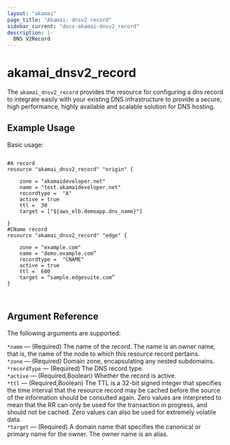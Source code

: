 ```yaml
---
layout: "akamai"
page_title: "Akamai: dnsv2 record"
sidebar_current: "docs-akamai-dnsv2_record"
description: |-
  DNS V2Record
---
```


# akamai_dnsv2_record


The `akamai_dnsv2_record` provides the resource for configuring a dns record to integrate easily with your existing DNS infrastructure to provide a secure, high performance, highly available and scalable solution for DNS hosting.



## Example Usage

Basic usage:

```hcl

#A record
resource "akamai_dnsv2_record" "origin" {

    zone = "akamaideveloper.net"
    name = "test.akamaideveloper.net"
    recordtype =  "A"
    active = true
    ttl =  30
    target = ["${aws_elb.demoapp.dns_name}"]

}
#CName record
resource "akamai_dnsv2_record" "edge" {

    zone = "example.com"
    name = "demo.example.com”
    recordtype =  "CNAME"
    active = true
    ttl =  600 
    target = “sample.edgesuite.com”
}



```

## Argument Reference

The following arguments are supported:

`*name` — (Required) The name of the record. The name is an owner name, that is, the name of the node to which this resource record pertains.  
`*zone` — (Required) Domain zone, encapsulating any nested subdomains.  
`*recordType` — (Required) The DNS record type.  
`*active` — (Required,Boolean) Whether the record is active.  
`*ttl` — (Required,Boolean) The TTL is a 32-bit signed integer that specifies the time interval that the resource record may be cached before the source of the information should be consulted again. Zero values are interpreted to mean that the RR can only be used for the transaction in progress, and should not be cached. Zero values can also be used for extremely volatile data.  
`*target` — (Required) A domain name that specifies the canonical or primary name for the owner. The owner name is an alias.  
